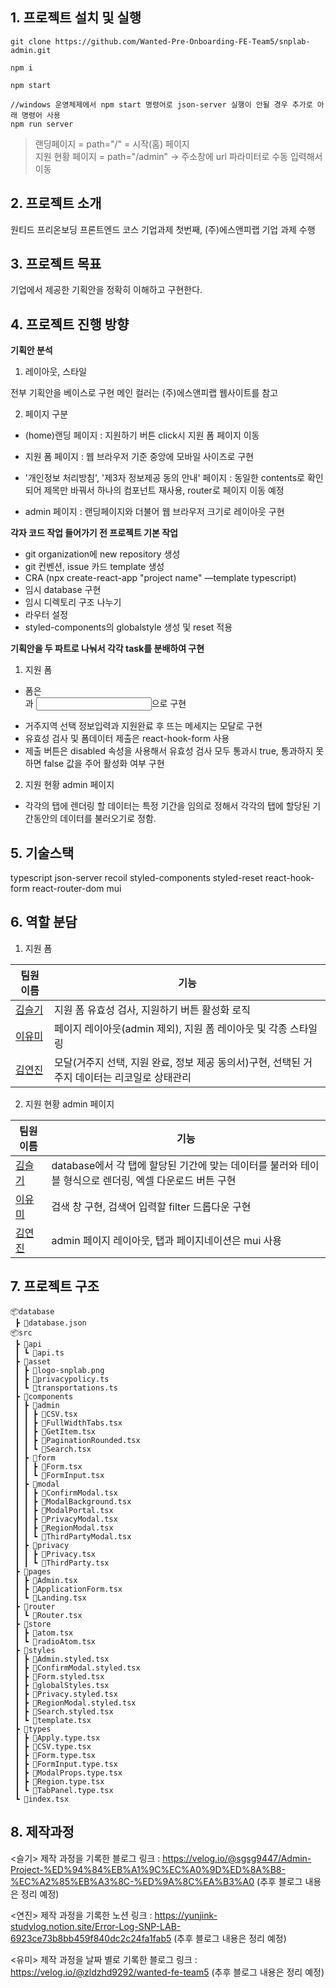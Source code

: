 ## 1. 프로젝트 설치 및 실행

```
git clone https://github.com/Wanted-Pre-Onboarding-FE-Team5/snplab-admin.git

npm i

npm start 

//windows 운영체제에서 npm start 명령어로 json-server 실행이 안될 경우 추가로 아래 명령어 사용
npm run server 

```

> 랜딩페이지 = path="/" = 시작(홈) 페이지 <br>
> 지원 현황 페이지 = path="/admin" -> 주소창에 url 파라미터로 수동 입력해서 이동 <br>

## 2. 프로젝트 소개

원티드 프리온보딩 프론트엔드 코스 기업과제 첫번째, (주)에스앤피랩 기업 과제 수행 

## 3. 프로젝트 목표

기업에서 제공한 기획안을 정확히 이해하고 구현한다.

## 4. 프로젝트 진행 방향

**기획안 분석**

1. 레이아웃, 스타일

전부 기획안을 베이스로 구현
메인 컬러는 (주)에스앤피랩 웹사이트를 참고

2. 페이지 구분

 - (home)랜딩 페이지 : 지원하기 버튼 click시 지원 폼 페이지 이동

 - 지원 폼 페이지 : 웹 브라우저 기준 중앙에 모바일 사이즈로 구현

 - '개인정보 처리방침', '제3자 정보제공 동의 안내' 페이지 : 동일한 contents로 확인되어 제목만 바꿔서 하나의 컴포넌트 재사용,  router로 페이지 이동 예정

 - admin 페이지 : 랜딩페이지와 더불어 웹 브라우저 크기로 레이아웃 구현

**각자 코드 작업 들어가기 전 프로젝트 기본 작업**

- git organization에 new repository 생성
- git 컨벤션, issue 카드 template 생성
- CRA (npx create-react-app "project name" —template typescript)
- 임시 database 구현
- 임시 디렉토리 구조 나누기
- 라우터 설정 
- styled-components의 globalstyle 생성 및 reset 적용

**기획안을 두 파트로 나눠서 각각 task를 분배하여 구현**

1. 지원 폼

 - 폼은 <form>과 <input>으로 구현
 - 거주지역 선택 정보입력과 지원완료 후 뜨는 메세지는 모달로 구현
 - 유효성 검사 및 폼데이터 제출은 react-hook-form 사용
 - 제출 버튼은 disabled 속성을 사용해서 유효성 검사 모두 통과시 true, 통과하지 못하면 false 값을 주어 활성화 여부 구현

2. 지원 현황 admin 페이지

 - 각각의 탭에 렌더링 할 데이터는 특정 기간을 임의로 정해서 각각의 탭에 할당된 기간동안의 데이터를 불러오기로 정함.

## 5. 기술스택
typescript json-server recoil styled-components styled-reset react-hook-form react-router-dom mui

## 6. 역할 분담

1. 지원 폼

| 팀원 이름                               | 기능                                                                                                     |
| --------------------------------------- | -------------------------------------------------------------------------------------------------------- |
| [김슬기](https://github.com/sgsg9447)   | 지원 폼 유효성 검사, 지원하기 버튼 활성화 로직 |
| [이유미](https://github.com/ymStudyLog) | 페이지 레이아웃(admin 제외), 지원 폼 레이아웃 및 각종 스타일링 |
| [김연진](https://github.com/yunjink)    | 모달(거주지 선택, 지원 완료, 정보 제공 동의서)구현, 선택된 거주지 데이터는 리코일로 상태관리 |

2. 지원 현황 admin 페이지 

| 팀원 이름                               | 기능                                                                                                     |
| --------------------------------------- | -------------------------------------------------------------------------------------------------------- |
| [김슬기](https://github.com/sgsg9447)   | database에서 각 탭에 할당된 기간에 맞는 데이터를 불러와 테이블 형식으로 렌더링, 엑셀 다운로드 버튼 구현 |
| [이유미](https://github.com/ymStudyLog) | 검색 창 구현, 검색어 입력할 filter 드롭다운 구현 |
| [김연진](https://github.com/yunjink)    | admin 페이지 레이아웃, 탭과 페이지네이션은 mui 사용 |

## 7. 프로젝트 구조

```
📦database
 ┣ 📜database.json
📦src
 ┣ 📂api
 ┃ ┗ 📜api.ts
 ┣ 📂asset
 ┃ ┣ 📜logo-snplab.png
 ┃ ┣ 📜privacypolicy.ts
 ┃ ┗ 📜transportations.ts
 ┣ 📂components
 ┃ ┣ 📂admin
 ┃ ┃ ┣ 📜CSV.tsx
 ┃ ┃ ┣ 📜FullWidthTabs.tsx
 ┃ ┃ ┣ 📜GetItem.tsx
 ┃ ┃ ┣ 📜PaginationRounded.tsx
 ┃ ┃ ┗ 📜Search.tsx
 ┃ ┣ 📂form
 ┃ ┃ ┣ 📜Form.tsx
 ┃ ┃ ┗ 📜FormInput.tsx
 ┃ ┣ 📂modal
 ┃ ┃ ┣ 📜ConfirmModal.tsx
 ┃ ┃ ┣ 📜ModalBackground.tsx
 ┃ ┃ ┣ 📜ModalPortal.tsx
 ┃ ┃ ┣ 📜PrivacyModal.tsx
 ┃ ┃ ┣ 📜RegionModal.tsx
 ┃ ┃ ┗ 📜ThirdPartyModal.tsx
 ┃ ┣ 📂privacy
 ┃ ┃ ┣ 📜Privacy.tsx
 ┃ ┃ ┗ 📜ThirdParty.tsx
 ┣ 📂pages
 ┃ ┣ 📜Admin.tsx
 ┃ ┣ 📜ApplicationForm.tsx
 ┃ ┗ 📜Landing.tsx
 ┣ 📂router
 ┃ ┗ 📜Router.tsx
 ┣ 📂store
 ┃ ┣ 📜atom.tsx
 ┃ ┗ 📜radioAtom.tsx
 ┣ 📂styles
 ┃ ┣ 📜Admin.styled.tsx
 ┃ ┣ 📜ConfirmModal.styled.tsx
 ┃ ┣ 📜Form.styled.tsx
 ┃ ┣ 📜globalStyles.tsx
 ┃ ┣ 📜Privacy.styled.tsx
 ┃ ┣ 📜RegionModal.styled.tsx
 ┃ ┣ 📜Search.styled.tsx
 ┃ ┗ 📜template.tsx
 ┣ 📂types
 ┃ ┣ 📜Apply.type.tsx
 ┃ ┣ 📜CSV.type.tsx
 ┃ ┣ 📜Form.type.tsx
 ┃ ┣ 📜FormInput.type.tsx
 ┃ ┣ 📜ModalProps.type.tsx
 ┃ ┣ 📜Region.type.tsx
 ┃ ┗ 📜TabPanel.type.tsx
 ┗ 📜index.tsx
```

## 8. 제작과정 

<슬기>
제작 과정을 기록한 블로그 링크 : https://velog.io/@sgsg9447/Admin-Project-%ED%94%84%EB%A1%9C%EC%A0%9D%ED%8A%B8-%EC%A2%85%EB%A3%8C-%ED%9A%8C%EA%B3%A0 (추후 블로그 내용은 정리 예정)

<연진>
제작 과정을 기록한 노션 링크 : https://yunjink-studylog.notion.site/Error-Log-SNP-LAB-6923ce73b8bb459f840dc2c24fa1fab5 (추후 블로그 내용은 정리 예정)

<유미>
제작 과정을 날짜 별로 기록한 블로그 링크 : https://velog.io/@zldzhd9292/wanted-fe-team5 (추후 블로그 내용은 정리 예정)

